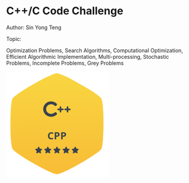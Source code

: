 # C++/C Code Challenge

Author: Sin Yong Teng<l>




<p>Topic:</p>
Optimization Problems, Search Algorithms, Computational Optimization, Efficient Algorithmic Implementation, Multi-processing, Stochastic Problems, Incomplete Problems, Grey Problems


![Screenshot](Images/Cpp.PNG)


